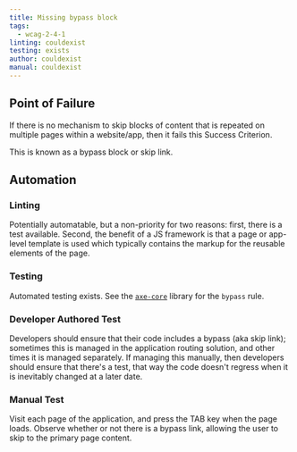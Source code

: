 ```yaml
---
title: Missing bypass block
tags:
  - wcag-2-4-1
linting: couldexist
testing: exists
author: couldexist
manual: couldexist
---
```


## Point of Failure

If there is no mechanism to skip blocks of content that is repeated on multiple pages within a website/app, then it fails this Success Criterion.

This is known as a bypass block or skip link.

## Automation

### Linting

Potentially automatable, but a non-priority for two reasons: first, there is a test available. Second, the benefit of a JS framework is that a page or app-level template is used which typically contains the markup for the reusable elements of the page.

### Testing

Automated testing exists. See the [`axe-core`](https://github.com/dequelabs/axe-core) library for the `bypass` rule.

### Developer Authored Test

Developers should ensure that their code includes a bypass (aka skip link); sometimes this is managed in the application routing solution, and other times it is managed separately. If managing this manually, then developers should ensure that there's a test, that way the code doesn't regress when it is inevitably changed at a later date.

### Manual Test

Visit each page of the application, and press the TAB key when the page loads. Observe whether or not there is a bypass link, allowing the user to skip to the primary page content.
